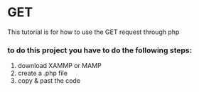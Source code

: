 # GET
This tutorial is for how to use the GET request through php 

### to do this project you have to do the following steps: 

1. download XAMMP or MAMP 
2. create a .php file 
3. copy & past the code 
